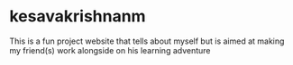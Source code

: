 # kesavakrishnanm
This is a fun project website that tells about myself but is aimed at making my friend(s) work alongside on his learning adventure
